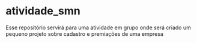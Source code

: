 # atividade_smn
Esse repositório servirá para uma atividade em grupo onde será criado um pequeno projeto sobre cadastro e premiações de uma empresa 
